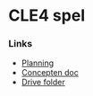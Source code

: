 # CLE4 spel

### Links

 - [Planning](https://docs.google.com/spreadsheets/d/1nojooy41G697xt59_NPCAzVWoLzZrI-ogGBgm2OQUgQ/edit#gid=1816817301)
 - [Concepten doc](https://docs.google.com/document/d/1YOD9Nfx0lRUhZpPEfPYA5aNCPMZ4qUR5xOOVriXMNHc/edit)
 - [Drive folder](https://drive.google.com/drive/u/0/folders/1CBWKw8xUrXrxSSKhhPlxkEoxX3peRsiw)
